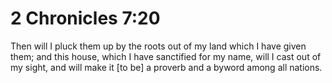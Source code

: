 # 2 Chronicles 7:20

Then will I pluck them up by the roots out of my land which I have given them; and this house, which I have sanctified for my name, will I cast out of my sight, and will make it [to be] a proverb and a byword among all nations.